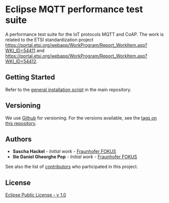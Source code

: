 # Eclipse MQTT performance test suite

A performance test suite for the IoT protocols MQTT  and CoAP. The work is related to the ETSI standardization project https://portal.etsi.org/webapp/WorkProgram/Report_WorkItem.asp?WKI_ID=54411 and https://portal.etsi.org/webapp/WorkProgram/Report_WorkItem.asp?WKI_ID=54412.

## Getting Started

Refer to the [general installation script](https://github.com/eclipse/iottestware/blob/master/INSTALL.md) in the main repository.

## Versioning

We use [Github](https://github.com/) for versioning. For the versions available, see the [tags on this repository](https://github.com/eclipse/iottestware.performance/tags). 

## Authors

* **Sascha Hackel** - *Initial work* - [Fraunhofer FOKUS](https://www.fokus.fraunhofer.de/)
* **Ilie Daniel Gheorghe Pop** - *Initial work* - [Fraunhofer FOKUS](https://www.fokus.fraunhofer.de/)

See also the list of [contributors](https://github.com/eclipse/iottestware.mqtt/graphs/contributors) who participated in this project.

## License

[Eclipse Public License - v 1.0](LICENSE)
